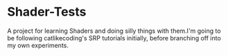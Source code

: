 # Shader-Tests
A project for learning Shaders and doing silly things with them.I'm going to be following catlikecoding's SRP tutorials initially, before branching off into my own experiments.

